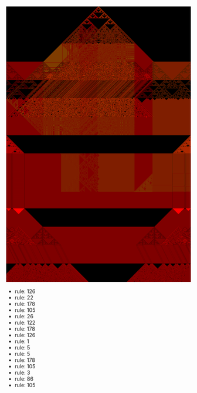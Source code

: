 ![photo](./output.png) 
 * rule: 126
* rule: 22
* rule: 178
* rule: 105
* rule: 26
* rule: 122
* rule: 178
* rule: 126
* rule: 1
* rule: 5
* rule: 5
* rule: 178
* rule: 105
* rule: 3
* rule: 86
* rule: 105
